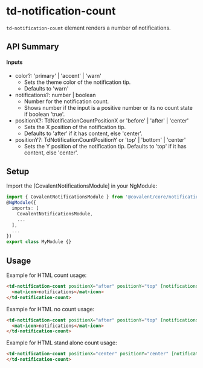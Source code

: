 # td-notification-count

`td-notification-count` element renders a number of notifications.

## API Summary

#### Inputs

+ color?: 'primary' | 'accent' | 'warn'
  + Sets the theme color of the notification tip. 
  + Defaults to 'warn'
+ notifications?: number | boolean
  + Number for the notification count. 
  + Shows number if the input is a positive number or its no count state if boolean 'true'.
+ positionX?: TdNotificationCountPositionX or 'before' | 'after' | 'center'
  + Sets the X position of the notification tip. 
  + Defaults to 'after' if it has content, else 'center'.
+ positionY?: TdNotificationCountPositionY or 'top' | 'bottom' | 'center'
  + Sets the Y position of the notification tip. Defaults to 'top' if it has content, else 'center'.

## Setup

Import the [CovalentNotificationsModule] in your NgModule:

```typescript
import { CovalentNotificationsModule } from '@covalent/core/notifications';
@NgModule({
  imports: [
    CovalentNotificationsModule,
    ...
  ],
  ...
})
export class MyModule {}
```

## Usage

Example for HTML count usage:

```html
<td-notification-count positionX="after" positionY="top" [notifications]="1">
  <mat-icon>notifications</mat-icon>
</td-notification-count>
```

 Example for HTML no count usage:

```html
<td-notification-count positionX="after" positionY="top" [notifications]="true">
  <mat-icon>notifications</mat-icon>
</td-notification-count>
```

Example for HTML stand alone count usage:

```html
<td-notification-count positionX="center" positionY="center" [notifications]="1">
</td-notification-count>
```
